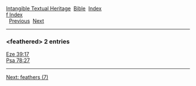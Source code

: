 [Intangible Textual Heritage](../../index)  [Bible](../index) 
[Index](index)   
[f Index](_f_)  
  [Previous](c04139)  [Next](c04141) 

------------------------------------------------------------------------

### &lt;feathered&gt; 2 entries

[Eze 39:17](../kjv/eze039.htm#017)  
[Psa 78:27](../kjv/psa078.htm#027)  

------------------------------------------------------------------------

[Next: feathers (7)](c04141)
